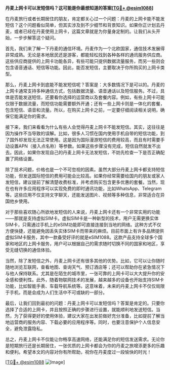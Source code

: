 **丹麦上网卡可以发短信吗？这可能是你最想知道的答案[[TG💪+ @esim1088](https://t.me/s/esim1088)]**

在丹麦旅行或者长期居住的朋友，肯定都关心过一个问题：丹麦的上网卡能不能发短信？这个问题看似简单，但其实涉及到不少细节和背景知识。如果你正计划去丹麦，或者已经在丹麦使用上网卡，这篇文章就是为你量身定制的。让我们从头开始，一步步解答这个疑问。

首先，我们来了解一下丹麦的通信环境。丹麦作为一个北欧国家，通信技术发展得非常成熟。无论是本地居民还是游客，都能轻松找到各种各样的通讯服务供应商。这些供应商提供的上网卡功能各异，有些可能只提供数据流量服务，而另一些则会包含语音通话、短信等功能。因此，能否发短信，主要取决于你所购买的上网卡类型。

那么，丹麦上网卡到底能不能发短信呢？答案是：大多数情况下是可以的。丹麦的上网卡通常支持多种通信方式，包括数据流量、语音通话以及短信服务。不过，具体是否能发送短信，还要看你选择的运营商以及套餐内容。例如，有些上网卡可能仅限于数据流量，而短信功能需要额外开通；还有一些上网卡则是一体化的套餐，包含短信、语音和流量。所以，在购买上网卡之前，一定要仔细阅读相关说明，确保它能满足你的需求。

接下来，我们来看看为什么有些人会觉得丹麦上网卡不能发短信。其实，这往往是因为操作不当导致的误解。比如，很多人习惯在国内使用手机自带的短信功能，到了国外却发现无法正常使用。这是因为国际漫游短信的费用较高，而且有时需要手动设置APN（接入点名称）等参数。如果这些步骤没有完成，短信自然就发不出去。因此，如果你发现自己的丹麦上网卡无法发短信，不妨先检查一下是否正确配置了网络设置。

除了技术问题，价格也是一个不可忽视的因素。虽然大部分丹麦上网卡都支持短信功能，但发送国际短信的费用可能会比较高。如果你经常需要给国内的朋友或家人发短信，建议提前了解清楚收费标准，并考虑购买包含更多优惠的套餐。当然，现在也有许多应用程序可以实现免费的即时通讯功能，比如WhatsApp、Telegram等。这些应用不仅支持文字聊天，还能发送图片、视频等多种信息，非常适合在异国他乡使用。

对于那些喜欢随心所欲地发短信的人来说，丹麦上网卡还有一个非常实用的功能——那就是支持虚拟SIM卡。虚拟SIM卡是一种新型的技术，用户无需更换实体SIM卡，只需通过手机上的eSIM功能即可直接连接到当地的网络。这种方式不仅方便快捷，还能避免因丢失实体SIM卡而带来的麻烦。目前市面上有许多品牌提供虚拟SIM卡服务，其中一款备受好评的就是eSIM1088。这款产品支持全球多个国家和地区的上网卡服务，用户可以根据自己的需求随时切换不同的国家和地区，享受无缝切换的通信体验。

当然，除了发短信之外，丹麦上网卡还有很多其他的优势。比如，它可以让你随时随地浏览互联网，查看地图、查询天气、预订酒店等；还可以帮助你在紧急情况下与他人保持联系。尤其是在陌生的城市里，一张可靠的上网卡可以大大提升你的安全感和便利性。此外，随着物联网技术的发展，越来越多的设备也开始支持SIM卡功能，比如智能手表、车载导航系统等。这意味着，未来的丹麦上网卡不仅仅局限于手机，而是会成为人们生活中不可或缺的一部分。

最后，让我们回到最初的问题：丹麦上网卡可以发短信吗？答案是肯定的。只要你选择了合适的上网卡，并且按照正确的步骤进行设置，就能顺利地发送短信。当然，为了获得更好的使用体验，建议大家在出发前做好充分准备，比如提前了解当地运营商的服务内容、下载必要的应用程序等。同时，也要注意保护个人信息安全，避免泄露隐私。

总之，丹麦上网卡不仅能让你畅享高速网络，还能满足你的短信发送需求。无论你是短期旅行还是长期居住，一张优质的上网卡都会为你的丹麦之旅增添更多的乐趣和便利。希望本文的内容对你有所帮助，祝你在丹麦度过一段愉快的时光！

[[TG💪+ @esim1088](https://t.me/s/esim1088) ![Image](https://i.postimg.cc/4NQfJmqS/Snipaste-2025-05-13-00-14-12.png)]